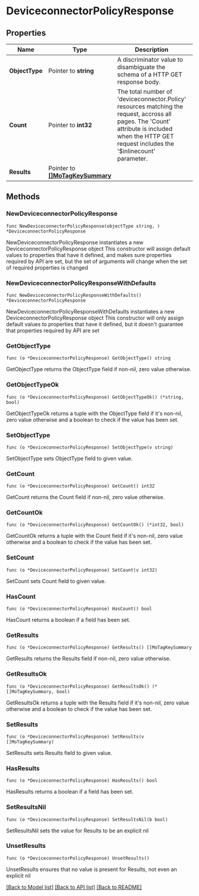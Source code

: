# DeviceconnectorPolicyResponse

## Properties

Name | Type | Description | Notes
------------ | ------------- | ------------- | -------------
**ObjectType** | Pointer to **string** | A discriminator value to disambiguate the schema of a HTTP GET response body. | 
**Count** | Pointer to **int32** | The total number of &#39;deviceconnector.Policy&#39; resources matching the request, accross all pages. The &#39;Count&#39; attribute is included when the HTTP GET request includes the &#39;$inlinecount&#39; parameter. | [optional] 
**Results** | Pointer to [**[]MoTagKeySummary**](MoTagKeySummary.md) |  | [optional] 

## Methods

### NewDeviceconnectorPolicyResponse

`func NewDeviceconnectorPolicyResponse(objectType string, ) *DeviceconnectorPolicyResponse`

NewDeviceconnectorPolicyResponse instantiates a new DeviceconnectorPolicyResponse object
This constructor will assign default values to properties that have it defined,
and makes sure properties required by API are set, but the set of arguments
will change when the set of required properties is changed

### NewDeviceconnectorPolicyResponseWithDefaults

`func NewDeviceconnectorPolicyResponseWithDefaults() *DeviceconnectorPolicyResponse`

NewDeviceconnectorPolicyResponseWithDefaults instantiates a new DeviceconnectorPolicyResponse object
This constructor will only assign default values to properties that have it defined,
but it doesn't guarantee that properties required by API are set

### GetObjectType

`func (o *DeviceconnectorPolicyResponse) GetObjectType() string`

GetObjectType returns the ObjectType field if non-nil, zero value otherwise.

### GetObjectTypeOk

`func (o *DeviceconnectorPolicyResponse) GetObjectTypeOk() (*string, bool)`

GetObjectTypeOk returns a tuple with the ObjectType field if it's non-nil, zero value otherwise
and a boolean to check if the value has been set.

### SetObjectType

`func (o *DeviceconnectorPolicyResponse) SetObjectType(v string)`

SetObjectType sets ObjectType field to given value.


### GetCount

`func (o *DeviceconnectorPolicyResponse) GetCount() int32`

GetCount returns the Count field if non-nil, zero value otherwise.

### GetCountOk

`func (o *DeviceconnectorPolicyResponse) GetCountOk() (*int32, bool)`

GetCountOk returns a tuple with the Count field if it's non-nil, zero value otherwise
and a boolean to check if the value has been set.

### SetCount

`func (o *DeviceconnectorPolicyResponse) SetCount(v int32)`

SetCount sets Count field to given value.

### HasCount

`func (o *DeviceconnectorPolicyResponse) HasCount() bool`

HasCount returns a boolean if a field has been set.

### GetResults

`func (o *DeviceconnectorPolicyResponse) GetResults() []MoTagKeySummary`

GetResults returns the Results field if non-nil, zero value otherwise.

### GetResultsOk

`func (o *DeviceconnectorPolicyResponse) GetResultsOk() (*[]MoTagKeySummary, bool)`

GetResultsOk returns a tuple with the Results field if it's non-nil, zero value otherwise
and a boolean to check if the value has been set.

### SetResults

`func (o *DeviceconnectorPolicyResponse) SetResults(v []MoTagKeySummary)`

SetResults sets Results field to given value.

### HasResults

`func (o *DeviceconnectorPolicyResponse) HasResults() bool`

HasResults returns a boolean if a field has been set.

### SetResultsNil

`func (o *DeviceconnectorPolicyResponse) SetResultsNil(b bool)`

 SetResultsNil sets the value for Results to be an explicit nil

### UnsetResults
`func (o *DeviceconnectorPolicyResponse) UnsetResults()`

UnsetResults ensures that no value is present for Results, not even an explicit nil

[[Back to Model list]](../README.md#documentation-for-models) [[Back to API list]](../README.md#documentation-for-api-endpoints) [[Back to README]](../README.md)


